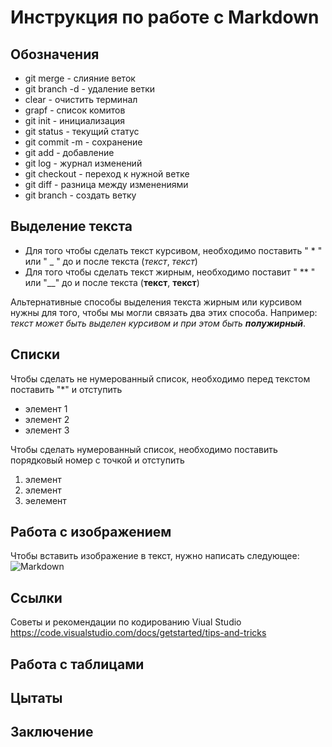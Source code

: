 # Инструкция по работе с Markdown
## Обозначения 
* git merge - слияние веток
* git branch -d - удаление ветки
* clear - очистить терминал
* grapf - список комитов
* git init - инициализация
* git status - текущий статус
* git commit -m - сохранение
* git add - добавление
* git log - журнал изменений
* git checkout - переход к нужной ветке
* git diff - разница между изменениями
* git branch - создать ветку

## Выделение текста

* Для того чтобы сделать текст курсивом, необходимо поставить " * " или " _ " до и после текста (*текст*, _текст_)
* Для того чтобы сделать текст жирным, необходимо поставит " ** " или "__" до и после текста (**текст**, __текст__)

Альтернативные способы выделения текста жирным или курсивом нужны для того, чтобы мы могли связать два этих способа. Например: _текст может быть выделен курсивом и при этом быть **полужирный**_. 

## Списки

Чтобы сделать не нумерованный список, необходимо перед текстом поставить "*" и отступить
* элемент 1
* элемент 2
* элемент 3

Чтобы сделать нумерованный список, необходимо поставить порядковый номер с точкой и отступить
1. элемент
2. элемент 
3. эелемент

## Работа с изображением

Чтобы вставить изображение в текст, нужно написать следующее:
![Markdown](Картинка.jpeg)

## Ссылки
Советы и рекомендации по кодированию Viual Studio
https://code.visualstudio.com/docs/getstarted/tips-and-tricks

## Работа с таблицами

## Цытаты

## Заключение
